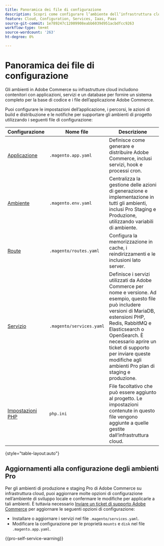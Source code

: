 ```yaml
---
title: Panoramica dei file di configurazione
description: Scopri come configurare l’ambiente dell’infrastruttura cloud per supportare l’implementazione e la gestione dello store Adobe Commerce personalizzato.
feature: Cloud, Configuration, Services, Iaas, Paas
source-git-commit: 1e789247c12009908eabb6039d951acbdfcc9263
workflow-type: tm+mt
source-wordcount: '263'
ht-degree: 0%

---
```


# Panoramica dei file di configurazione

Gli ambienti in Adobe Commerce su infrastrutture cloud includono contenitori con applicazioni, servizi e un database per fornire un sistema completo per la base di codice e i file dell’applicazione Adobe Commerce.

Puoi configurare le impostazioni dell’applicazione, i percorsi, le azioni di build e distribuzione e le notifiche per supportare gli ambienti di progetto utilizzando i seguenti file di configurazione:

| Configurazione | Nome file | Descrizione |
| ------------- | -------- | ----------- |
| [Applicazione](../application/configure-app-yaml.md) | `.magento.app.yaml` | Definisce come generare e distribuire Adobe Commerce, inclusi servizi, hook e processi cron. |
| [Ambiente](configure-env-yaml.md) | `.magento.env.yaml` | Centralizza la gestione delle azioni di generazione e implementazione in tutti gli ambienti, inclusi Pro Staging e Produzione, utilizzando variabili di ambiente. |
| [Route](../routes/routes-yaml.md) | `.magento/routes.yaml` | Configura la memorizzazione in cache, i reindirizzamenti e le inclusioni lato server. |
| [Servizio](../services/services-yaml.md) | `.magento/services.yaml` | Definisce i servizi utilizzati da Adobe Commerce per nome e versione. Ad esempio, questo file può includere versioni di MariaDB, estensioni PHP, Redis, RabbitMQ e Elasticsearch o OpenSearch. È necessario aprire un ticket di supporto per inviare queste modifiche agli ambienti Pro plan di staging e produzione. |
| [Impostazioni PHP](../application/php-settings.md#configure-php) | `php.ini` | File facoltativo che può essere aggiunto al progetto. Le impostazioni contenute in questo file vengono aggiunte a quelle gestite dall’infrastruttura cloud. |

{style="table-layout:auto"}

## Aggiornamenti alla configurazione degli ambienti Pro

Per gli ambienti di produzione e staging Pro di Adobe Commerce su infrastruttura cloud, puoi aggiornare molte opzioni di configurazione nell’ambiente di sviluppo locale e confermare le modifiche per applicarle a tali ambienti. È tuttavia necessario [Inviare un ticket di supporto Adobe Commerce](https://experienceleague.adobe.com/docs/commerce-knowledge-base/kb/help-center-guide/magento-help-center-user-guide.html#submit-ticket) per aggiornare le seguenti opzioni di configurazione:

- Installare o aggiornare i servizi nel file `.magento/services.yaml`.
- Modificare la configurazione per le proprietà `mounts` e `disk` nel file `.magento.app.yaml`.

{{pro-self-service-warning}}
